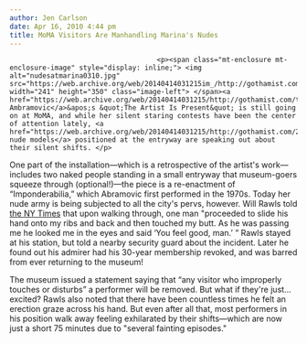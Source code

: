 ```yaml
---
author: Jen Carlson
date: Apr 16, 2010 4:44 pm
title: MoMA Visitors Are Manhandling Marina's Nudes
---
```


	
										<p><span class="mt-enclosure mt-enclosure-image" style="display: inline;"> <img alt="nudesatmarina0310.jpg" src="https://web.archive.org/web/20140414031215im_/http://gothamist.com/attachments/arts_jen/nudesatmarina0310.jpg" width="241" height="350" class="image-left"> </span><a href="https://web.archive.org/web/20140414031215/http://gothamist.com/tags/marinaabramovic">Marina Ambramovic</a>&apos;s &quot;The Artist Is Present&quot; is still going on at MoMA, and while her silent staring contests have been the center of attention lately, <a href="https://web.archive.org/web/20140414031215/http://gothamist.com/2010/03/15/marina.php">the nude models</a> positioned at the entryway are speaking out about their silent shifts. </p>

<p>One part of the installation&#x2014;which is a retrospective of the artist&apos;s work&#x2014;includes two naked people standing in a small entryway that museum-goers squeeze through (optional!)&#x2014;the piece is a re-enactment of &#x201C;Imponderabilia,&#x201D; which Abramovic first performed in the 1970s. Today her nude army is being subjected to all the city&apos;s pervs, however. Will Rawls told <a href="https://web.archive.org/web/20140414031215/http://www.nytimes.com/2010/04/16/arts/design/16public.html?partner=rss&amp;emc=rss">the NY Times</a> that upon walking through, one man &quot;proceeded to slide his hand onto my ribs and back and then touched my butt. As he was passing me he looked me in the eyes and said &#x2018;You feel good, man.&#x2019; &#x201D; Rawls stayed at his station, but told a nearby security guard about the incident. Later he found out his admirer had his 30-year membership revoked, and was barred from ever returning to the museum!</p>

<p>The museum issued a statement saying that &#x201C;any visitor who improperly touches or disturbs&#x201D; a performer will be removed. But what if they&apos;re just... excited? Rawls also noted that there have been countless times he felt an erection graze across his hand. But even after all that, most performers in his position walk away feeling exhilarated by their shifts&#x2014;which are now just a short 75 minutes due to &quot;several fainting episodes.&quot;</p>					
										
									
				